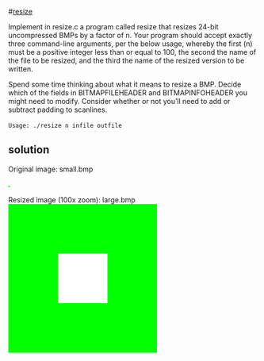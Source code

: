 #[resize](http://cdn.cs50.net/2016/x/psets/4/pset4/pset4.html#resize)

Implement in resize.c a program called resize that resizes 24-bit uncompressed BMPs by a factor of n. Your program should accept exactly three command-line arguments, per the below usage, whereby the first (n) must be a positive integer less than or equal to 100, the second the name of the file to be resized, and the third the name of the resized version to be written.

Spend some time thinking about what it means to resize a BMP. Decide which of the fields in BITMAPFILEHEADER and BITMAPINFOHEADER you might need to modify. Consider whether or not you’ll need to add or subtract padding to scanlines.

`Usage: ./resize n infile outfile`

## solution
Original image: small.bmp

![small.bmp](https://raw.githubusercontent.com/chumakig86/CS50/master/Week4/resize/small.bmp "small.bmp")

Resized image (100x zoom): large.bmp
![large.bmp](https://raw.githubusercontent.com/chumakig86/CS50/master/Week4/resize/large.bmp "large.bmp")
